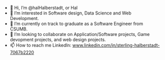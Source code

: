 - 👋 Hi, I’m @halHalberstadt, or Hal
- 👀 I’m interested in Software design, Data Science and Web Development.
- 🌱 I’m currently on track to graduate as a Software Engineer from CSUMB.
- 💞️ I’m looking to collaborate on Application/Software projects, Game devopment projects, and web design projects.
- 📫 How to reach me 
        LinkedIn: www.linkedin.com/in/sterling-halberstadt-7067b2220

<!---
halHalberstadt/halHalberstadt is a ✨ special ✨ repository because its `README.md` (this file) appears on your GitHub profile.
You can click the Preview link to take a look at your changes.
--->
